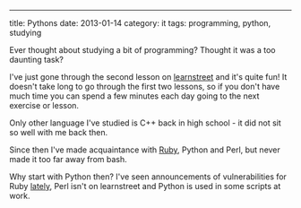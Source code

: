 ---
title: Pythons
date: 2013-01-14
category: it
tags: programming, python, studying

Ever thought about studying a bit of programming? Thought it was a too daunting task?

I've just gone through the second lesson on [learnstreet](http://www.learnstreet.com/ ".com") and it's quite fun! It doesn't take long to go through the first two lessons, so if you don't have much time you can spend a few minutes each day going to the next exercise or lesson.

Only other language I've studied is C++ back in high school - it did not sit so well with me back then.

Since then I've made acquaintance with [Ruby](http://en.wikipedia.org/wiki/Ruby_(programming_language)), Python and Perl, but never made it too far away from bash.

Why start with Python then? I've seen announcements of vulnerabilities for Ruby [lately](http://www.ruby-lang.org/en/security/), Perl isn't on learnstreet and Python is used in some scripts at work.
